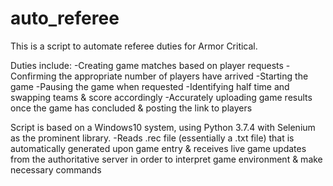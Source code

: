 # auto_referee

This is a script to automate referee duties for Armor Critical.

Duties include:
-Creating game matches based on player requests
-Confirming the appropriate number of players have arrived
-Starting the game
-Pausing the game when requested
-Identifying half time and swapping teams & score accordingly
-Accurately uploading game results once the game has concluded & posting the link to players

Script is based on a Windows10 system, using Python 3.7.4 with Selenium as the prominent library.
 -Reads .rec file (essentially a .txt file) that is automatically generated upon game entry & receives live game updates from the authoritative server 
  in order to interpret game environment & make necessary commands
